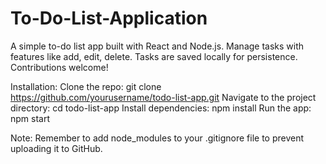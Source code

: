 # To-Do-List-Application
A simple to-do list app built with React and Node.js. Manage tasks with features like add, edit, delete. Tasks are saved locally for persistence. Contributions welcome!

Installation:
Clone the repo: git clone https://github.com/yourusername/todo-list-app.git
Navigate to the project directory: cd todo-list-app
Install dependencies: npm install
Run the app: npm start

Note:
Remember to add node_modules to your .gitignore file to prevent uploading it to GitHub.

